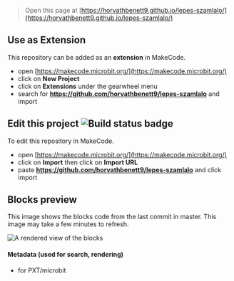 
> Open this page at [https://horvathbenett9.github.io/lepes-szamlalo/](https://horvathbenett9.github.io/lepes-szamlalo/)

## Use as Extension

This repository can be added as an **extension** in MakeCode.

* open [https://makecode.microbit.org/](https://makecode.microbit.org/)
* click on **New Project**
* click on **Extensions** under the gearwheel menu
* search for **https://github.com/horvathbenett9/lepes-szamlalo** and import

## Edit this project ![Build status badge](https://github.com/horvathbenett9/lepes-szamlalo/workflows/MakeCode/badge.svg)

To edit this repository in MakeCode.

* open [https://makecode.microbit.org/](https://makecode.microbit.org/)
* click on **Import** then click on **Import URL**
* paste **https://github.com/horvathbenett9/lepes-szamlalo** and click import

## Blocks preview

This image shows the blocks code from the last commit in master.
This image may take a few minutes to refresh.

![A rendered view of the blocks](https://github.com/horvathbenett9/lepes-szamlalo/raw/master/.github/makecode/blocks.png)

#### Metadata (used for search, rendering)

* for PXT/microbit
<script src="https://makecode.com/gh-pages-embed.js"></script><script>makeCodeRender("{{ site.makecode.home_url }}", "{{ site.github.owner_name }}/{{ site.github.repository_name }}");</script>
